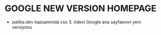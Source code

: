 # GOOGLE NEW VERSION HOMEPAGE

- patika.dev kapsamında css 3. ödevi Google ana sayfasının yeni versiyonu